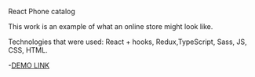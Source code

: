 React Phone catalog

This work is an example of what an online store might look like.

Technologies that were used:
React + hooks, Redux,TypeScript, Sass, JS, CSS, HTML.


-[DEMO LINK](https://RustamKhananov.github.io/react_phone-catalog/)

